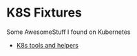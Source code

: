 # K8S Fixtures

Some AwesomeStuff I found on Kubernetes

- [K8s tools and helpers](https://github.com/ik-scripting/scripts/tree/master/k8s)
